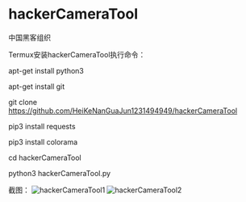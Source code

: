 # hackerCameraTool
中国黑客组织

Termux安装hackerCameraTool执行命令：

apt-get install python3

apt-get install git

git clone https://github.com/HeiKeNanGuaJun1231494949/hackerCameraTool

pip3 install requests

pip3 install colorama

cd hackerCameraTool

python3 hackerCameraTool.py

截图：
![hackerCameraTool1](https://user-images.githubusercontent.com/85879081/150401571-0e832cb8-92e3-4a92-bf6e-9cda11f01779.png)
![hackerCameraTool2](https://user-images.githubusercontent.com/85879081/150401639-cf5ed255-cab4-4c49-9ea2-c94826d2ba7c.png)
